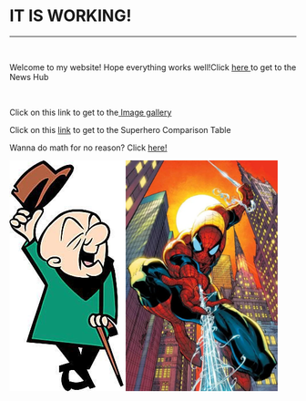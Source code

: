 <h1>IT IS WORKING!</h1>
<hr>
<br>
<p>Welcome to my website! Hope everything works well!Click
<a href="Root_Directory_Folder/Main_Screen" target="_self"> here </a>
to get to the News Hub</p>
<br>
<p>Click on this link to get to the<a href="Image_Gallery/All_pics.html" target="_self"> Image gallery</a></p>
<p>Click on this <a href="Superhero_Table/Table_Assignment.html" target="_self">link</a> to get to the Superhero Comparison Table</p>
<p>Wanna do math for no reason? Click <a href="Math_Page/Fake_Math_Test.html" target="_self">here!</a></p>
<img src="Root_Directory_Folder/Images/mr-magoo.jpg" alt="Mr. Magoo!"/>
<img src="Root_Directory_Folder/Images/Spider-Man_Sunset.webp" height="405"/>